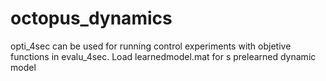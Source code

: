 # octopus_dynamics
opti_4sec can be used for running control experiments with objetive functions in evalu_4sec.
Load learnedmodel.mat for s prelearned dynamic model
